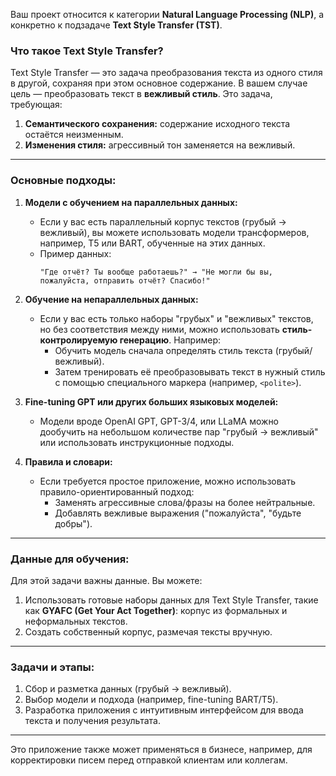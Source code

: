 Ваш проект относится к категории **Natural Language Processing (NLP)**, а конкретно к подзадаче **Text Style Transfer (TST)**.

### Что такое Text Style Transfer?

Text Style Transfer — это задача преобразования текста из одного стиля в другой, сохраняя при этом основное содержание. В вашем случае цель — преобразовать текст в **вежливый стиль**. Это задача, требующая:

1. **Семантического сохранения:** содержание исходного текста остаётся неизменным.
2. **Изменения стиля:** агрессивный тон заменяется на вежливый.

---

### Основные подходы:

1. **Модели с обучением на параллельных данных:**

   - Если у вас есть параллельный корпус текстов (грубый → вежливый), вы можете использовать модели трансформеров, например, T5 или BART, обученные на этих данных.
   - Пример данных:
     ```
     "Где отчёт? Ты вообще работаешь?" → "Не могли бы вы, пожалуйста, отправить отчёт? Спасибо!"
     ```

2. **Обучение на непараллельных данных:**

   - Если у вас есть только наборы "грубых" и "вежливых" текстов, но без соответствия между ними, можно использовать **стиль-контролируемую генерацию**. Например:
     - Обучить модель сначала определять стиль текста (грубый/вежливый).
     - Затем тренировать её преобразовывать текст в нужный стиль с помощью специального маркера (например, `<polite>`).

3. **Fine-tuning GPT или других больших языковых моделей:**

   - Модели вроде OpenAI GPT, GPT-3/4, или LLaMA можно дообучить на небольшом количестве пар "грубый → вежливый" или использовать инструкционные подходы.

4. **Правила и словари:**
   - Если требуется простое приложение, можно использовать правило-ориентированный подход:
     - Заменять агрессивные слова/фразы на более нейтральные.
     - Добавлять вежливые выражения ("пожалуйста", "будьте добры").

---

### Данные для обучения:

Для этой задачи важны данные. Вы можете:

1. Использовать готовые наборы данных для Text Style Transfer, такие как **GYAFC (Get Your Act Together)**: корпус из формальных и неформальных текстов.
2. Создать собственный корпус, размечая тексты вручную.

---

### Задачи и этапы:

1. Сбор и разметка данных (грубый → вежливый).
2. Выбор модели и подхода (например, fine-tuning BART/T5).
3. Разработка приложения с интуитивным интерфейсом для ввода текста и получения результата.

---

Это приложение также может применяться в бизнесе, например, для корректировки писем перед отправкой клиентам или коллегам.
